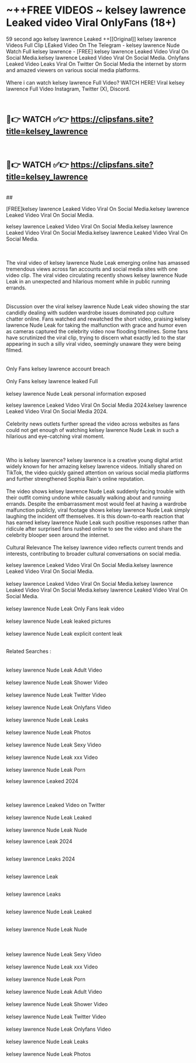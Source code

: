 # ~++FREE VIDEOS ~ kelsey lawrence Leaked video Viral OnlyFans (18+)<br>


59 second ago kelsey lawrence Leaked ++[[Original]] kelsey lawrence Videos Full Clip LEaked Video On The Telegram  - kelsey lawrence Nude  Watch Full kelsey lawrence - [FREE] kelsey lawrence Leaked Video Viral On Social Media.kelsey lawrence Leaked Video Viral On Social Media.   Onlyfans Leaked Video Leaks Viral On Twitter On Social Media the internet by storm and amazed viewers on various social media platforms. <br><br>
Where i can watch kelsey lawrence Full Video? WATCH HERE! Viral kelsey lawrence Full Video Instagram, Twitter (X), Discord. <br>


 <br>

##  🔴👉 WATCH ✅👉  <a href="https://clipsfans.site?title=kelsey_lawrence&ref=git">https://clipsfans.site?title=kelsey_lawrence</a> <br>
  <br>

##  🔴👉 WATCH ✅👉  <a href="https://clipsfans.site?title=kelsey_lawrence&ref=git">https://clipsfans.site?title=kelsey_lawrence</a> <br>
  <br>
  ##



[FREE]kelsey lawrence Leaked Video Viral On Social Media.kelsey lawrence Leaked Video Viral On Social Media. <br>

kelsey lawrence Leaked Video Viral On Social Media.kelsey lawrence Leaked Video Viral On Social Media.kelsey lawrence Leaked Video Viral On Social Media. <br>


  <br>

  <br>
The viral video of kelsey lawrence Nude Leak emerging online has amassed tremendous views across fan accounts and social media sites with one video clip. The viral video circulating recently shows kelsey lawrence Nude Leak in an unexpected and hilarious moment while in public running errands.<br>
<br>


<br>
Discussion over the viral kelsey lawrence Nude Leak video showing the star candidly dealing with sudden wardrobe issues dominated pop culture chatter online. Fans watched and rewatched the short video, praising kelsey lawrence Nude Leak for taking the malfunction with grace and humor even as cameras captured the celebrity video now flooding timelines. Some fans have scrutinized the viral clip, trying to discern what exactly led to the star appearing in such a silly viral video, seemingly unaware they were being filmed.<br>
<br>
<br> 
Only Fans kelsey lawrence account breach<br>
<br>
Only Fans kelsey lawrence leaked Full <br>
<br>
kelsey lawrence Nude Leak personal information exposed<br>

kelsey lawrence Leaked Video Viral On Social Media 2024.kelsey lawrence Leaked Video Viral On Social Media 2024. <br>
<br>
Celebrity news outlets further spread the video across websites as fans could not get enough of watching kelsey lawrence Nude Leak in such a hilarious and eye-catching viral moment.<br>
<br>

<br>
Who is kelsey lawrence? kelsey lawrence is a creative young digital artist widely known for her amazing kelsey lawrence videos. Initially shared on TikTok, the video quickly gained attention on various social media platforms and further strengthened Sophia Rain's online reputation.<br>
<br>
The video shows kelsey lawrence Nude Leak suddenly facing trouble with their outfit coming undone while casually walking about and running errands. Despite the embarrassment most would feel at having a wardrobe malfunction publicly, viral footage shows kelsey lawrence Nude Leak simply laughing the incident off themselves. It is this down-to-earth reaction that has earned kelsey lawrence Nude Leak such positive responses rather than ridicule after surprised fans rushed online to see the video and share the celebrity blooper seen around the internet.<br>
<br>
Cultural Relevance The kelsey lawrence video reflects current trends and interests, contributing to broader cultural conversations on social media.<br>

kelsey lawrence Leaked Video Viral On Social Media.kelsey lawrence Leaked Video Viral On Social Media.<br>
<br>
kelsey lawrence Leaked Video Viral On Social Media.kelsey lawrence Leaked Video Viral On Social Media.kelsey lawrence Leaked Video Viral On Social Media.<br>
<br>
kelsey lawrence Nude Leak Only Fans leak video<br>
<br>
kelsey lawrence Nude Leak leaked pictures<br>
<br>
kelsey lawrence Nude Leak explicit content leak<br>


<br>
Related Searches :<br>
<br>

<br>
kelsey lawrence Nude Leak Adult Video<br>
<br>
kelsey lawrence Nude Leak Shower Video<br>
<br>
kelsey lawrence Nude Leak Twitter Video<br>
<br>
kelsey lawrence Nude Leak Onlyfans Video<br>
<br>
kelsey lawrence Nude Leak Leaks<br>
<br>
kelsey lawrence Nude Leak Photos<br>

<br>
kelsey lawrence Nude Leak Sexy Video<br>
<br>
kelsey lawrence Nude Leak xxx Video<br>
<br>
kelsey lawrence Nude Leak Porn<br>

kelsey lawrence  Leaked 2024 <br> <br>
<br>

kelsey lawrence Leaked Video on Twitter <br>
<br>
kelsey lawrence Nude Leak Leaked<br>
<br>
kelsey lawrence Nude Leak Nude<br>


kelsey lawrence  Leak 2024 <br> <br>



kelsey lawrence  Leaks 2024 <br> <br>



 
kelsey lawrence  Leak<br> <br>



kelsey lawrence  Leaks<br> <br>


kelsey lawrence Nude Leak Leaked<br> <br>

kelsey lawrence Nude Leak Nude<br> <br>
<br> <br>
kelsey lawrence Nude Leak Sexy Video
<br> <br>
kelsey lawrence Nude Leak xxx Video
<br> <br>
kelsey lawrence Nude Leak Porn
<br> <br>
kelsey lawrence Nude Leak Adult Video
<br> <br>
kelsey lawrence Nude Leak Shower Video
<br> <br>
kelsey lawrence Nude Leak Twitter Video
<br> <br>
kelsey lawrence Nude Leak Onlyfans Video
<br> <br>
kelsey lawrence Nude Leak Leaks
<br> <br>
kelsey lawrence Nude Leak Photos






</p>




 



</p>










